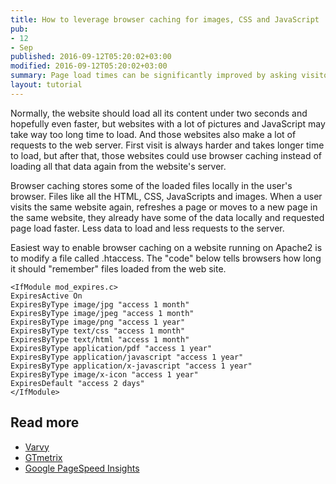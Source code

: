```yaml
---
title: How to leverage browser caching for images, CSS and JavaScript
pub:
- 12
- Sep
published: 2016-09-12T05:20:02+03:00
modified: 2016-09-12T05:20:02+03:00
summary: Page load times can be significantly improved by asking visitors to save and reuse the files included in your website.
layout: tutorial
---
```


Normally, the website should load all its content under two seconds and hopefully even faster, but websites with a lot of pictures and JavaScript may take way too long time to load. And those websites also make a lot of requests to the web server. First visit is always harder and takes longer time to load, but after that, those websites could use browser caching instead of loading all that data again from the website's server.

Browser caching stores some of the loaded files locally in the user's browser. Files like all the HTML, CSS, JavaScripts and images. When a user visits the same website again, refreshes a page or moves to a new page in the same website, they already have some of the data locally and requested page load faster. Less data to load and less requests to the server.

Easiest way to enable browser caching on a website running on Apache2 is to modify a file called .htaccess. The "code" below tells browsers how long it should "remember" files loaded from the web site.

```htaccess
<IfModule mod_expires.c>
ExpiresActive On
ExpiresByType image/jpg "access 1 month"
ExpiresByType image/jpeg "access 1 month"
ExpiresByType image/png "access 1 year"
ExpiresByType text/css "access 1 month"
ExpiresByType text/html "access 1 month"
ExpiresByType application/pdf "access 1 year"
ExpiresByType application/javascript "access 1 year"
ExpiresByType application/x-javascript "access 1 year"
ExpiresByType image/x-icon "access 1 year"
ExpiresDefault "access 2 days"
</IfModule>
```

## Read more

- <a href="https://varvy.com/pagespeed/leverage-browser-caching.html" rel="noopener" target="_blank">Varvy</a>
- <a href="https://gtmetrix.com/leverage-browser-caching.html" rel="noopener" target="_blank">GTmetrix</a>
- <a href="https://developers.google.com/web/fundamentals/performance/optimizing-content-efficiency/http-caching" rel="noopener" target="_blank">Google PageSpeed Insights</a>